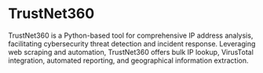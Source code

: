 # TrustNet360
TrustNet360 is a Python-based tool for comprehensive IP address analysis, facilitating cybersecurity threat detection and incident response. Leveraging web scraping and automation, TrustNet360 offers bulk IP lookup, VirusTotal integration, automated reporting, and geographical information extraction.
